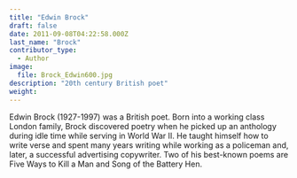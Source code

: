 ```yaml
---
title: "Edwin Brock"
draft: false
date: 2011-09-08T04:22:58.000Z
last_name: "Brock"
contributor_type:
  - Author
image:
  file: Brock_Edwin600.jpg
description: "20th century British poet"
weight:
---
```


Edwin Brock (1927-1997) was a British poet. Born into a working class London family, Brock discovered poetry when he picked up an anthology during idle time while serving in World War II. He taught himself how to write verse and spent many years writing while working as a policeman and, later, a successful advertising copywriter. Two of his best-known poems are Five Ways to Kill a Man and Song of the Battery Hen.

